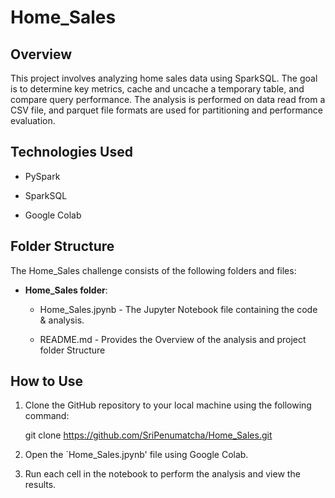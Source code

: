 # Home_Sales


## Overview

This project involves analyzing home sales data using SparkSQL. The goal is to determine key metrics, cache and uncache a temporary table, and compare query performance. 
The analysis is performed on data read from a CSV file, and parquet file formats are used for partitioning and performance evaluation.

## Technologies Used

- PySpark

- SparkSQL

- Google Colab




## Folder Structure 

The Home_Sales challenge consists of the following folders and files:

* **Home_Sales folder**:

   * Home_Sales.jpynb   -  The Jupyter Notebook file containing the code & analysis. 
   
   * README.md - Provides the Overview of the analysis and project folder Structure



## How to Use

1. Clone the GitHub repository to your local machine using the following command:

    git clone https://github.com/SriPenumatcha/Home_Sales.git

2. Open the `Home_Sales.jpynb' file using Google Colab.

3. Run each cell in the notebook to perform the analysis and view the results.

